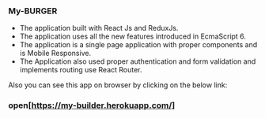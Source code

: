 ### My-BURGER 
 - The application built with React Js and ReduxJs.
 - The application uses all the new features introduced in EcmaScript 6.
 - The application is a single page application with proper components and is Mobile Responsive.
 - The Application also used proper authentication and form validation and implements routing use React Router.

Also you can see this app on browser by clicking on the below link:<br />
### open[https://my-builder.herokuapp.com/]


